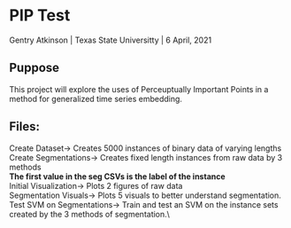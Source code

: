 # PIP Test

Gentry Atkinson | Texas State Universitty | 6 April, 2021

## Puppose

This project will explore the uses of Perceuptually Important Points in a
method for generalized time series embedding.

## Files:
  Create Dataset-> Creates 5000 instances of binary data of varying lengths\
  Create Segmentations-> Creates fixed length instances from raw data by 3 methods\
    **The first value in the seg CSVs is the label of the instance**\
  Initial Visualization-> Plots 2 figures of raw data\
  Segmentation Visuals-> Plots 5 visuals to better understand segmentation.
  Test SVM on Segmentations-> Train and test an SVM on the instance sets created
    by the 3 methods of segmentation.\
